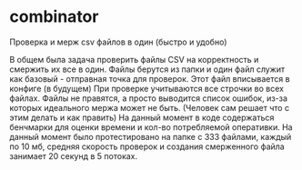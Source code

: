 # combinator
Проверка и мерж csv файлов в один (быстро и удобно)

В общем была задача проверить файлы CSV на корректность и смержить их все в один.
Файлы берутся из папки и один файл служит как базовый - отправная точка для проверок. Этот файл вписывается в конфиге (в будущем)
При проверке учитываются все строчки во всех файлах. 
Файлы не правятся, а просто выводится список ошибок, из-за которых идеального мержа может не быть. (Человек сам решает что с этим делать и как править)
На данный момент в коде содержаться бенчмарки для оценки времени и кол-во потребляемой оперативки.
На данный момент было протестировано на папке с 333 файлами, каждый по 10 мб, средняя скорость проверок и создания смерженного файла занимает 20 секунд в 5 потоках.

